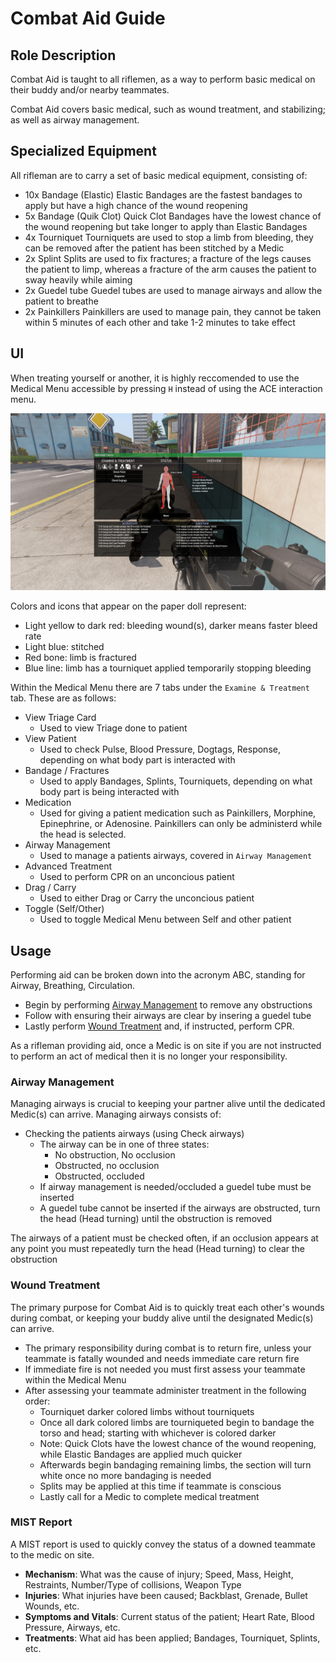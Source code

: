 # Combat Aid Guide

## Role Description

Combat Aid is taught to all riflemen, as a way to perform basic medical on their buddy and/or nearby teammates.

Combat Aid covers basic medical, such as wound treatment, and stabilizing; as well as airway management.

## Specialized Equipment

All rifleman are to carry a set of basic medical equipment, consisting of:
* 10x Bandage (Elastic)
    Elastic Bandages are the fastest bandages to apply but have a high chance of the wound reopening
*  5x Bandage (Quik Clot)
    Quick Clot Bandages have the lowest chance of the wound reopening but take longer to apply than Elastic Bandages
*  4x Tourniquet
    Tourniquets are used to stop a limb from bleeding, they can be removed after the patient has been stitched by a Medic
*  2x Splint
    Splits are used to fix fractures; a fracture of the legs causes the patient to limp, whereas a fracture of the arm causes the patient to sway heavily while aiming
*  2x Guedel tube
    Guedel tubes are used to manage airways and allow the patient to breathe
*  2x Painkillers
    Painkillers are used to manage pain, they cannot be taken within 5 minutes of each other and take 1-2 minutes to take effect

## UI

When treating yourself or another, it is highly reccomended to use the Medical Menu accessible by pressing `H` instead of using the ACE interaction menu.

![UI](images/medicalUI.jpg)

Colors and icons that appear on the paper doll represent:
* Light yellow to dark red: bleeding wound(s), darker means faster bleed rate
* Light blue: stitched
* Red bone: limb is fractured
* Blue line: limb has a tourniquet applied temporarily stopping bleeding

Within the Medical Menu there are 7 tabs under the `Examine & Treatment` tab. These are as follows:
  * View Triage Card
    * Used to view Triage done to patient
  * View Patient
    * Used to check Pulse, Blood Pressure, Dogtags, Response, depending on what body part is interacted with
  * Bandage / Fractures
    * Used to apply Bandages, Splints, Tourniquets, depending on what body part is being interacted with
  * Medication
    * Used for giving a patient medication such as Painkillers, Morphine, Epinephrine, or Adenosine. Painkillers can only be administerd while the head is selected.
  * Airway Management
    * Used to manage a patients airways, covered in `Airway Management`
  * Advanced Treatment
    * Used to perform CPR on an unconcious patient
  * Drag / Carry
    * Used to either Drag or Carry the unconcious patient
  * Toggle (Self/Other)
    * Used to toggle Medical Menu between Self and other patient

## Usage

Performing aid can be broken down into the acronym ABC, standing for Airway, Breathing, Circulation.
  * Begin by performing [Airway Management](###airway-management) to remove any obstructions
  * Follow with ensuring their airways are clear by insering a guedel tube
  * Lastly perform [Wound Treatment](###wound-treatment) and, if instructed, perform CPR.

As a rifleman providing aid, once a Medic is on site if you are not instructed to perform an act of medical then it is no longer your responsibility.

### Airway Management

Managing airways is crucial to keeping your partner alive until the dedicated Medic(s) can arrive. Managing airways consists of:
  * Checking the patients airways (using Check airways)
    * The airway can be in one of three states:
      * No obstruction, No occlusion
      * Obstructed, no occlusion
      * Obstructed, occluded
    * If airway management is needed/occluded a guedel tube must be inserted
    * A guedel tube cannot be inserted if the airways are obstructed, turn the head (Head turning) until the obstruction is removed

  The airways of a patient must be checked often, if an occlusion appears at any point you must repeatedly turn the head (Head turning) to clear the obstruction


### Wound Treatment

The primary purpose for Combat Aid is to quickly treat each other's wounds during combat, or keeping your buddy alive until the designated Medic(s) can arrive.

  * The primary responsibility during combat is to return fire, unless your teammate is fatally wounded and needs immediate care return fire
  * If immediate fire is not needed you must first assess your teammate within the Medical Menu
  * After assessing your teammate administer treatment in the following order:
    * Tourniquet darker colored limbs without tourniquets
    * Once all dark colored limbs are tourniqueted begin to bandage the torso and head; starting with whichever is colored darker
    * Note: Quick Clots have the lowest chance of the wound reopening, while Elastic Bandages are applied much quicker
    * Afterwards begin bandaging remaining limbs, the section will turn white once no more bandaging is needed
    * Splits may be applied at this time if teammate is conscious
    * Lastly call for a Medic to complete medical treatment


### MIST Report

A MIST report is used to quickly convey the status of a downed teammate to the medic on site.

* **Mechanism**: What was the cause of injury; Speed, Mass, Height, Restraints, Number/Type of collisions, Weapon Type
* **Injuries**: What injuries have been caused; Backblast, Grenade, Bullet Wounds, etc.
* **Symptoms and Vitals**: Current status of the patient; Heart Rate, Blood Pressure, Airways, etc.
* **Treatments**: What aid has been applied; Bandages, Tourniquet, Splints, etc.
